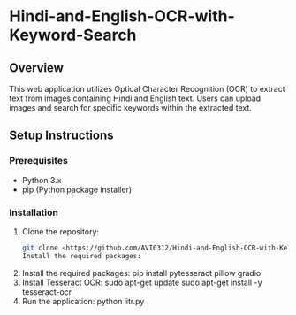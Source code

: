 # Hindi-and-English-OCR-with-Keyword-Search
## Overview
This web application utilizes Optical Character Recognition (OCR) to extract text from images containing Hindi and English text. Users can upload images and search for specific keywords within the extracted text.

## Setup Instructions

### Prerequisites
- Python 3.x
- pip (Python package installer)

### Installation
1. Clone the repository:
   ```bash
   git clone <https://github.com/AVI0312/Hindi-and-English-OCR-with-Keyword-Search.git>
   Install the required packages:
2. Install the required packages:
   pip install pytesseract pillow gradio
3. Install Tesseract OCR:
   sudo apt-get update
   sudo apt-get install -y tesseract-ocr
4. Run the application:
   python iitr.py



